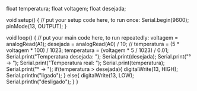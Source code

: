 float temperatura;
float voltagem;
float desejada;

void setup() {
  // put your setup code here, to run once:
  Serial.begin(9600);
  pinMode(13, OUTPUT);
}

void loop() {
  // put your main code here, to run repeatedly:
  voltagem = analogRead(A1);
  desejada = analogRead(A0) / 10;
  // temperatura = (5 * voltagem * 100) / 1023;
  temperatura = (voltagem * 5 / 1023) / 0.01;
  Serial.print("Temperatura desejada: ");
  Serial.print(desejada);
  Serial.print("° -> ");
  Serial.print("Temperatura real: ");
  Serial.print(temperatura);
  Serial.print("° -> ");
  if(temperatura > desejada){
    digitalWrite(13, HIGH);
    Serial.println("ligado");
  }
  else{
    digitalWrite(13, LOW);
    Serial.println("desligado");
  }
}
